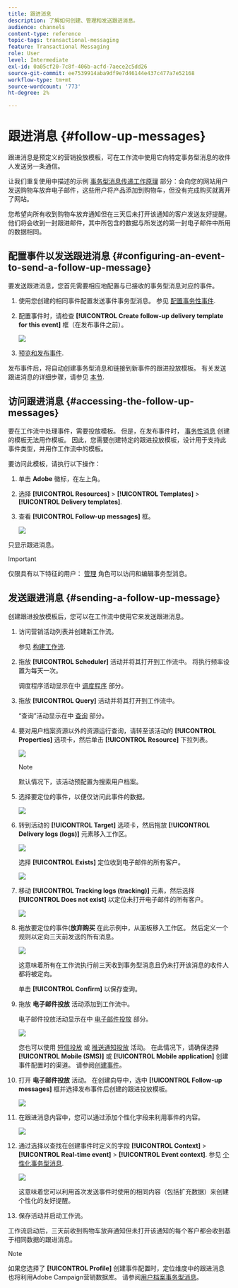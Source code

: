 ```yaml
---
title: 跟进消息
description: 了解如何创建、管理和发送跟进消息。
audience: channels
content-type: reference
topic-tags: transactional-messaging
feature: Transactional Messaging
role: User
level: Intermediate
exl-id: 0a05cf20-7c8f-406b-acfd-7aece2c5dd26
source-git-commit: ee7539914aba9df9e7d46144e437c477a7e52168
workflow-type: tm+mt
source-wordcount: '773'
ht-degree: 2%

---
```


# 跟进消息 {#follow-up-messages}

跟进消息是预定义的营销投放模板，可在工作流中使用它向特定事务型消息的收件人发送另一条通信。

让我们重复使用中描述的示例 [事务型消息传递工作原理](../../channels/using/getting-started-with-transactional-msg.md#transactional-messaging-operating-principle) 部分：会向您的网站用户发送购物车放弃电子邮件，这些用户将产品添加到购物车，但没有完成购买就离开了网站。

您希望向所有收到购物车放弃通知但在三天后未打开该通知的客户发送友好提醒。 他们将会收到一封跟进邮件，其中所包含的数据与所发送的第一封电子邮件中所用的数据相同。

## 配置事件以发送跟进消息 {#configuring-an-event-to-send-a-follow-up-message}

要发送跟进消息，您首先需要相应地配置与已接收的事务型消息对应的事件。

1. 使用您创建的相同事件配置发送事件事务型消息。 参见 [配置事务性事件](../../channels/using/configuring-transactional-event.md).
1. 配置事件时，请检查 **[!UICONTROL Create follow-up delivery template for this event]** 框（在发布事件之前）。

   ![](assets/message-center_follow-up-checkbox.png)

1. [预览和发布事件](../../channels/using/publishing-transactional-event.md#previewing-and-publishing-the-event).

发布事件后，将自动创建事务型消息和链接到新事件的跟进投放模板。 有关发送跟进消息的详细步骤，请参见 [本节](#sending-a-follow-up-message).

## 访问跟进消息 {#accessing-the-follow-up-messages}

要在工作流中处理事件，需要投放模板。 但是，在发布事件时， [事务性消息](../../channels/using/editing-transactional-message.md) 创建的模板无法用作模板。 因此，您需要创建特定的跟进投放模板，设计用于支持此事件类型，并用作工作流中的模板。

要访问此模板，请执行以下操作：

1. 单击 **Adobe** 徽标，在左上角。
1. 选择 **[!UICONTROL Resources]** > **[!UICONTROL Templates]** > **[!UICONTROL Delivery templates]**.
1. 查看 **[!UICONTROL Follow-up messages]** 框。

   ![](assets/message-center_follow-up-search.png)

只显示跟进消息。

>[!IMPORTANT]
>
>仅限具有以下特征的用户： [管理](../../administration/using/users-management.md#functional-administrators) 角色可以访问和编辑事务型消息。

## 发送跟进消息 {#sending-a-follow-up-message}

创建跟进投放模板后，您可以在工作流中使用它来发送跟进消息。

<!--You need to set up a workflow targeting the event corresponding to the transactional message that was already received.-->

1. 访问营销活动列表并创建新工作流。

   参见 [构建工作流](../../automating/using/building-a-workflow.md#creating-a-workflow).

1. 拖放 **[!UICONTROL Scheduler]** 活动并将其打开到工作流中。 将执行频率设置为每天一次。

   调度程序活动显示在中 [调度程序](../../automating/using/scheduler.md) 部分。

1. 拖放 **[!UICONTROL Query]** 活动并将其打开到工作流中。

   “查询”活动显示在中 [查询](../../automating/using/query.md) 部分。

1. 要对用户档案资源以外的资源运行查询，请转至该活动的 **[!UICONTROL Properties]** 选项卡，然后单击 **[!UICONTROL Resource]** 下拉列表。

   ![](assets/message-center_follow-up-query-properties.png)

   >[!NOTE]
   >
   >默认情况下，该活动预配置为搜索用户档案。

1. 选择要定位的事件，以便仅访问此事件的数据。

   ![](assets/message-center_follow-up-query-resource.png)

1. 转到活动的 **[!UICONTROL Target]** 选项卡，然后拖放 **[!UICONTROL Delivery logs (logs)]** 元素移入工作区。

   ![](assets/message-center_follow-up-delivery-logs.png)

   选择 **[!UICONTROL Exists]** 定位收到电子邮件的所有客户。

   ![](assets/message-center_follow-up-delivery-logs-exists.png)

1. 移动 **[!UICONTROL Tracking logs (tracking)]** 元素，然后选择 **[!UICONTROL Does not exist]** 以定位未打开电子邮件的所有客户。

   ![](assets/message-center_follow-up-delivery-and-tracking-logs.png)

1. 拖放要定位的事件(**放弃购买** 在此示例中，从面板移入工作区。 然后定义一个规则以定向三天前发送的所有消息。

   ![](assets/message-center_follow-up-created.png)

   这意味着所有在工作流执行前三天收到事务型消息且仍未打开该消息的收件人都将被定向。

   单击 **[!UICONTROL Confirm]** 以保存查询。

1. 拖放 **电子邮件投放** 活动添加到工作流中。

   电子邮件投放活动显示在中 [电子邮件投放](../../automating/using/email-delivery.md) 部分。

   ![](assets/message-center_follow-up-workflow.png)

   您也可以使用 [短信投放](../../automating/using/sms-delivery.md) 或 [推送通知投放](../../automating/using/push-notification-delivery.md) 活动。 在此情况下，请确保选择 **[!UICONTROL Mobile (SMS)]** 或 **[!UICONTROL Mobile application]** 创建事件配置时的渠道。 请参阅[创建事件](../../channels/using/configuring-transactional-event.md#creating-an-event)。

1. 打开 **电子邮件投放** 活动。 在创建向导中，选中 **[!UICONTROL Follow-up messages]** 框并选择发布事件后创建的跟进投放模板。

   ![](assets/message-center_follow-up-template.png)

1. 在跟进消息内容中，您可以通过添加个性化字段来利用事件的内容。

   ![](assets/message-center_follow-up-content.png)

1. 通过选择以查找在创建事件时定义的字段 **[!UICONTROL Context]** > **[!UICONTROL Real-time event]** > **[!UICONTROL Event context]**. 参见 [个性化事务型消息](../../channels/using/editing-transactional-message.md#personalizing-a-transactional-message).

   ![](assets/message-center_follow-up-personalization.png)

   这意味着您可以利用首次发送事件时使用的相同内容（包括扩充数据）来创建个性化的友好提醒。

1. 保存活动并启动工作流。

工作流启动后，三天前收到购物车放弃通知但未打开该通知的每个客户都会收到基于相同数据的跟进消息。

>[!NOTE]
>
>如果您选择了 **[!UICONTROL Profile]** 创建事件配置时，定位维度中的跟进消息也将利用Adobe Campaign营销数据库。 请参阅[用户档案事务型消息](../../channels/using/editing-transactional-message.md#profile-transactional-message-specificities)。
